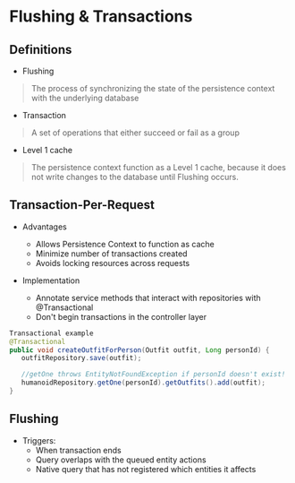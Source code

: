 # Flushing & Transactions

## Definitions
- Flushing 
> The process of synchronizing the state of the persistence context with the underlying database

- Transaction
> A set of operations that either succeed or fail as a group

- Level 1 cache 
> The persistence context function as a Level 1 cache, because it does not write changes to the database until Flushing occurs.

## Transaction-Per-Request
- Advantages
  - Allows Persistence Context to function as cache
  - Minimize number of transactions created
  - Avoids locking resources across requests
  
- Implementation 
  - Annotate service methods that interact with repositories with @Transactional
  - Don't begin transactions in the controller layer
  
```java
Transactional example
@Transactional
public void createOutfitForPerson(Outfit outfit, Long personId) {
   outfitRepository.save(outfit);

   //getOne throws EntityNotFoundException if personId doesn't exist!
   humanoidRepository.getOne(personId).getOutfits().add(outfit);
}
```

## Flushing
- Triggers:
  - When transaction ends
  - Query overlaps with the queued entity actions
  - Native query that has not registered which entities it affects

